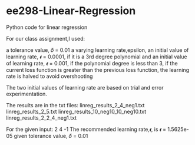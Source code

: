 # ee298-Linear-Regression
Python code for linear regression

For our class assignment,I used:

a tolerance value, 𝛿 = 0.01
a varying learning rate,epsilon, 
an initial value of learning rate, 𝝐 = 0.0001, if it is a 3rd degree polynomial and 
an initial value of learning rate, 𝝐 = 0.001, if the polynomial degree is less than 3, 
if the current loss function is greater than the previous loss function, the learning rate is halved to avoid overshooting

The two initial values of learning rate are based on trial and error experimentation.

The results are in the txt files:
linreg_results_2_4_neg1.txt
linreg_results_2_5.txt
linreg_results_10_neg10_10_neg10.txt
linreg_results_2_2_4_neg1.txt

For the given input: 2 4 -1
The recommended learning rate,𝝐, is 𝝐 = 1.5625e-05 given tolerance value, 𝛿 = 0.01
